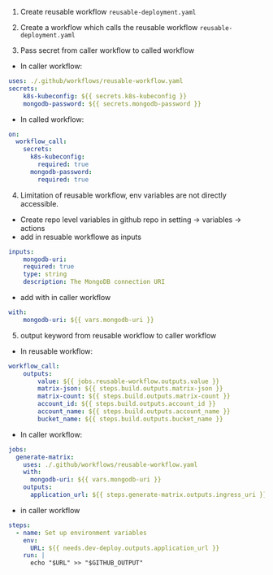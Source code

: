 1. Create reusable workflow `reusable-deployment.yaml`

2. Create a workflow which calls the reusable workflow `reusable-deployment.yaml`

3. Pass secret from caller workflow to called workflow
- In caller workflow:
```yaml
uses: ./.github/workflows/reusable-workflow.yaml
secrets:
    k8s-kubeconfig: ${{ secrets.k8s-kubeconfig }}
    mongodb-password: ${{ secrets.mongodb-password }}
```
- In called workflow:
```yaml
on:
  workflow_call:
    secrets:
      k8s-kubeconfig:
        required: true
      mongodb-password:
        required: true
```

4. Limitation of reusable workflow, env variables are not directly accessible.
- Create repo level variables in github repo in setting -> variables -> actions
- add in resuable workflowe as inputs
```yml
inputs:
    mongodb-uri:
    required: true
    type: string
    description: The MongoDB connection URI
```
- add with in caller workflow
```yaml
with:
    mongodb-uri: ${{ vars.mongodb-uri }}
```


5. output keyword from reusable workflow to caller workflow
- In reusable workflow:
```yaml
workflow_call:
    outputs:
        value: ${{ jobs.reusable-workflow.outputs.value }}
        matrix-json: ${{ steps.build.outputs.matrix-json }}
        matrix-count: ${{ steps.build.outputs.matrix-count }}
        account_id: ${{ steps.build.outputs.account_id }}
        account_name: ${{ steps.build.outputs.account_name }}
        bucket_name: ${{ steps.build.outputs.bucket_name }}
```
- In caller workflow:
```yaml
jobs:
  generate-matrix:
    uses: ./.github/workflows/reusable-workflow.yaml
    with:
      mongodb-uri: ${{ vars.mongodb-uri }}
    outputs:
      application_url: ${{ steps.generate-matrix.outputs.ingress_uri }}
```
- in caller workflow
```yml
steps:
  - name: Set up environment variables
    env:
      URL: ${{ needs.dev-deploy.outputs.application_url }}
    run: |
      echo "$URL" >> "$GITHUB_OUTPUT"
```